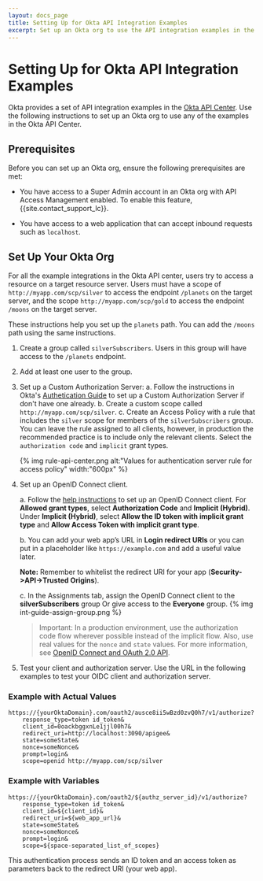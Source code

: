 ```yaml
---
layout: docs_page
title: Setting Up for Okta API Integration Examples
excerpt: Set up an Okta org to use the API integration examples in the Okta API Center
---
```

# Setting Up for Okta API Integration Examples

Okta provides a set of API integration examples in the [Okta API Center](http://okta-api-am.herokuapp.com/). Use the following instructions to set up an Okta org to use any of the examples in the Okta API Center.

## Prerequisites

Before you can set up an Okta org, ensure the following prerequisites are met:

* You have access to a Super Admin account in an Okta org with API Access Management enabled.
To enable this feature, {{site.contact_support_lc}}.

* You have access to a web application that can accept inbound requests such as `localhost`.

## Set Up Your Okta Org

For all the example integrations in the Okta API center, users try to access a resource on a target resource server.
Users must have a scope of `http://myapp.com/scp/silver` to access the endpoint `/planets` on the target server,
and the scope `http://myapp.com/scp/gold` to access the endpoint `/moons` on the target server.

These instructions help you set up the `planets` path. You can add the `/moons` path using the same instructions.

1. Create a group called `silverSubscribers`. Users in this group will have access to the `/planets` endpoint.
2. Add at least one user to the group.
3. Set up a Custom Authorization Server:
    a. Follow the instructions in Okta's [Authetication Guide](/authentication-guide/implementing-authentication/set-up-authz-server)
    to set up a Custom Authorization Server if don't have one already.
    b. Create a custom scope called `http://myapp.com/scp/silver`.
    c. Create an Access Policy with a rule that includes the `silver` scope for members of the `silverSubscribers` group.
    You can leave the rule assigned to all clients, however, in production the recommended practice is to include
    only the relevant clients. Select the `authorization code` and `implicit` grant types.

    {% img rule-api-center.png alt:"Values for authentication server rule for access policy" width:"600px" %}

4. Set up an OpenID Connect client.

    a. Follow the [help instructions](https://help.okta.com/en/prev/Content/Topics/Apps/Apps_App_Integration_Wizard.htm) to set up an OpenID Connect client. For **Allowed grant types**, select **Authorization Code** and **Implicit (Hybrid)**. Under **Implicit (Hybrid)**, select **Allow the ID token with implicit grant type** and **Allow Access Token with implicit grant type**.

    b. You can add your web app’s URL in **Login redirect URIs** or you can put in a placeholder like `https://example.com` and add a useful value later.

    **Note:** Remember to whitelist the redirect URI for your app (**Security->API->Trusted Origins**).

    c. In the Assignments tab, assign the OpenID Connect client to the **silverSubscribers** group Or give access to the **Everyone** group.
    {% img int-guide-assign-group.png %}

    > Important: In a production environment, use the authorization code flow wherever possible instead of the implicit flow. Also, use real values for the `nonce` and `state` values. For more information, see [OpenID Connect and OAuth 2.0 API](/docs/api/resources/oidc#request-parameters).

5. Test your client and authorization server. Use the URL in the following examples to test your OIDC client and authorization server. 


### Example with Actual Values

```
https://{yourOktaDomain}.com/oauth2/ausce8ii5wBzd0zvQ0h7/v1/authorize?
    response_type=token id_token&
    client_id=0oackbggxnLe1jjl00h7&
    redirect_uri=http://localhost:3090/apigee&
    state=someState&
    nonce=someNonce&
    prompt=login&
    scope=openid http://myapp.com/scp/silver
```

### Example with Variables

```
https://{yourOktaDomain}.com/oauth2/${authz_server_id}/v1/authorize?
    response_type=token id_token&
    client_id=${client_id}&
    redirect_uri=${web_app_url}&
    state=someState&
    nonce=someNonce&
    prompt=login&
    scope=${space-separated_list_of_scopes}
```
This authentication process sends an ID token and an access token as parameters back to the redirect URI (your web app).


